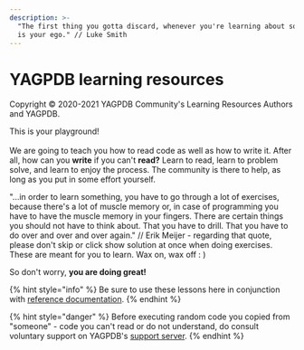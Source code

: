 ```yaml
---
description: >-
  "The first thing you gotta discard, whenever you're learning about something,
  is your ego." // Luke Smith
---
```


# YAGPDB learning resources

Copyright © 2020-2021 YAGPDB Community's Learning Resources Authors and YAGPDB.

This is your playground!\
\
We are going to teach you how to read code as well as how to write it. After all, how can you **write** if you can't **read?** Learn to read, learn to problem solve, and learn to enjoy the process. The community is there to help, as long as you put in some effort yourself.

"...in order to learn something, you have to go through a lot of exercises, because there's a lot of muscle memory or, in case of programming you have to have the muscle memory in your fingers. There are certain things you should not have to think about. That you have to drill. That you have to do over and over and over again." // Erik Meijer - regarding that quote, please don't skip or click show solution at once when doing exercises. These are meant for you to learn. Wax on, wax off : )

So don't worry, **you are doing great!**

{% hint style="info" %}
Be sure to use these lessons here in conjunction with [reference documentation](https://docs.yagpdb.xyz/reference/templates).
{% endhint %}

{% hint style="danger" %}
Before executing random code you copied from "someone" - code you can't read or do not understand, do consult voluntary support on YAGPDB's [support server](https://discord.gg/0vYlUK2XBKldPSMY).
{% endhint %}
